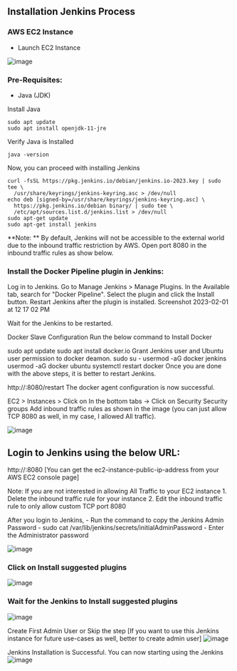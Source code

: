 ## Installation Jenkins Process

### AWS EC2 Instance
* Launch EC2 Instance 

![image](https://user-images.githubusercontent.com/22033287/230765756-80a66283-bb4c-40bc-9d81-35c690ba08a1.png)


### Pre-Requisites:
* Java (JDK)

Install Java
```
sudo apt update
sudo apt install openjdk-11-jre
```
Verify Java is Installed
```
java -version
```

Now, you can proceed with installing Jenkins
```
curl -fsSL https://pkg.jenkins.io/debian/jenkins.io-2023.key | sudo tee \
  /usr/share/keyrings/jenkins-keyring.asc > /dev/null
echo deb [signed-by=/usr/share/keyrings/jenkins-keyring.asc] \
  https://pkg.jenkins.io/debian binary/ | sudo tee \
  /etc/apt/sources.list.d/jenkins.list > /dev/null
sudo apt-get update
sudo apt-get install jenkins
```

**Note: ** By default, Jenkins will not be accessible to the external world due to the inbound traffic restriction by AWS. Open port 8080 in the inbound traffic rules as show below.


### Install the Docker Pipeline plugin in Jenkins:
Log in to Jenkins.
Go to Manage Jenkins > Manage Plugins.
In the Available tab, search for "Docker Pipeline".
Select the plugin and click the Install button.
Restart Jenkins after the plugin is installed.
Screenshot 2023-02-01 at 12 17 02 PM

Wait for the Jenkins to be restarted.

Docker Slave Configuration
Run the below command to Install Docker

sudo apt update
sudo apt install docker.io
Grant Jenkins user and Ubuntu user permission to docker deamon.
sudo su - 
usermod -aG docker jenkins
usermod -aG docker ubuntu
systemctl restart docker
Once you are done with the above steps, it is better to restart Jenkins.

http://<ec2-instance-public-ip>:8080/restart
The docker agent configuration is now successful.

EC2 > Instances > Click on
In the bottom tabs -> Click on Security
Security groups
Add inbound traffic rules as shown in the image (you can just allow TCP 8080 as well, in my case, I allowed All traffic).

![image](https://user-images.githubusercontent.com/22033287/230765926-a228840d-c409-4459-b9ea-d3ed99398db3.png)

## Login to Jenkins using the below URL:
http://:8080 [You can get the ec2-instance-public-ip-address from your AWS EC2 console page]

Note: If you are not interested in allowing All Traffic to your EC2 instance 1. Delete the inbound traffic rule for your instance 2. Edit the inbound traffic rule to only allow custom TCP port 8080

After you login to Jenkins, - Run the command to copy the Jenkins Admin Password - sudo cat /var/lib/jenkins/secrets/initialAdminPassword - Enter the Administrator password

![image](https://user-images.githubusercontent.com/22033287/230765986-0b329cb8-9413-40fe-89a2-7e6e386f16c3.png)

### Click on Install suggested plugins
![image](https://user-images.githubusercontent.com/22033287/230766015-6eb52e9b-482b-414b-903a-3b1dd4f75f7c.png)

### Wait for the Jenkins to Install suggested plugins
![image](https://user-images.githubusercontent.com/22033287/230766022-0a633c88-4f25-47a3-8f72-680839b29eee.png)


Create First Admin User or Skip the step [If you want to use this Jenkins instance for future use-cases as well, better to create admin user]
![image](https://user-images.githubusercontent.com/22033287/230766030-3ad09434-0edc-4674-94bc-027bd47e3def.png)

Jenkins Installation is Successful. You can now starting using the Jenkins
![image](https://user-images.githubusercontent.com/22033287/230766038-11cf4e1c-9f8e-4c47-a20d-71c09af21495.png)
